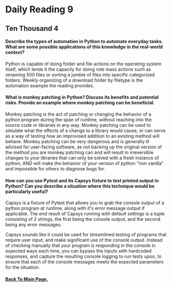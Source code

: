# Daily Reading 9

## Ten Thousand 4


#### Describe the types of automation in Python to automate everyday tasks. What are some possible applications of this knowledge in the real-world context?

Python is capable of doing folder and file actions on the operating system itself, which lends it the capacity for doing rote mass actions such as renaming 500 files or sorting a jumble of files into specific categorized folders. Weekly organizing of a download folder by filetype is the automation example the reading provides.

#### What is monkey patching in Python? Discuss its benefits and potential risks. Provide an example where monkey patching can be beneficial.

Monkey patching is the act of patching or changing the behavior of a python program during the span of runtime, without reaching into the source code or libraries in any way. Monkey patching can be used to simulate what the effects of a change to a library would cause, or can serve as a way of testing how an improvised addition to an existing method will behave. Monkey patching can be very dangerous and is generally ill advised for user-facing software, as not backing up the original version of the method you are monkey patching can and will result in irreversible changes to your libraries that can only be solved with a fresh instance of python, AND will make the behavior of your version of python "non vanilla" and impossible for others to diagnose bugs for.


#### How can you use Pytest and its Capsys fixture to test printed output in Python? Can you describe a situation where this technique would be particularly useful?

Capsys is a fixture of Pytest that allows you to grab the console output of a python program at runtime, along with it's error message output if applicable. The end result of Capsys running with default settings is a tuple consisting of 2 strings, the first being the console output, and the second being any error messages.

Capsys sounds like it could be used for streamlined testing of programs that require user input, and make significant use of the console output. Instead of checking manually that your program is responding in the console in expected ways each time, you can bypass the inputs with hardcoded responses, and capture the resulting console logging to run tests upon, to ensure that each of the console messages meets the expected parameters for the situation.




#### [Back To Main Page.](https://colorinvert.github.io/reading-notes/)